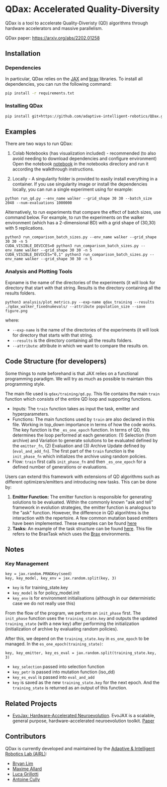 # QDax: Accelerated Quality-Diversity
QDax is a tool to accelerate Quality-Diveristy (QD) algorithms through hardware accelerators and massive parallelism. 

QDax paper: https://arxiv.org/abs/2202.01258 

## Installation

### Dependencies

In particular, QDax relies on the [JAX](https://github.com/google/jax) and [brax](https://github.com/google/brax) libraries. 
To install all dependencies, you can run the following command:
```bash
pip install -r requirements.txt
```

### Installing QDax

```bash
pip install git+https://github.com/adaptive-intelligent-robotics/QDax.git
```

## Examples

There are two ways to run QDax: 
1. Colab Notebooks (has visualization included) - recommended (to also avoid needing to download dependencies and configure environment)
Open the notebook [notebook](https://colab.research.google.com/github/adaptive-intelligent-robotics/QDax/blob/main/notebooks/Run_QDax_Example_Notebook.ipynb) in the notebooks directory and run it according the walkthrough instructions.

2. Locally - A singularity folder is provided to easily install everything in a container. 
If you use singularity image or install the dependencies locally, you can run a single experiment using for example: 

```
python run_qd.py --env_name walker --grid_shape 30 30 --batch_size 2048 --num-evaluations 1000000
```
Alternatively, to run experiments that compare the effect of batch sizes, use command below.
For example, to run the experiments on the walker environment (which has a 2-dimensional BD) with a grid shape of (30,30) with 5 replications. 
```
python3 run_comparison_batch_sizes.py --env_name walker --grid_shape 30 30 -n 5
CUDA_VISIBLE_DEVICES=0 python3 run_comparison_batch_sizes.py --env_name walker --grid_shape 30 30 -n 5
CUDA_VISIBLE_DEVICES="0,1" python3 run_comparison_batch_sizes.py --env_name walker --grid_shape 30 30 -n 5
```

### Analysis and Plotting Tools

Expname is the name of the directories of the experiments (it will look for directory that start with that string. Results is the directory containing all the results folders.

```
python3 analysis/plot_metrics.py --exp-name qdax_training --results ./qdax_walker_fixednumevals/ --attribute population_size --save figure.png
```
where:
- `--exp-name` is the name of the directories of the experiments (it will look for directory that starts with that string.
- `--results` is the directory containing all the results folders.
- `--attribute`: attribute in which we want to compare the results on.


## Code Structure (for developers)
Some things to note beforehand is that JAX relies on a functional programming paradigm. 
We will try as much as possible to maintain this programming style.

The main file used is `qdax/training/qd.py`. 
This file contains the main `train` function which consists of the entire QD loop and supporting functions.
- Inputs: The `train` function takes as input the task, emitter and hyperparameters. 
- Functions: The main functions used by `train` are also declared in this file. 
Working in top_down importance in terms of how the code works. 
The key function is the `_es_one_epoch` function. 
In terms of QD, this determines the loop performed at each generation: 
  (1) Selection (from archive) and Variation to generate solutions to be evaluated defined by the `emitter_fn`,
  (2) Evaluation 
  and (3) Archive Update defined by (`eval_and_add_fn`). 
The first part of the `train` function is the `init_phase_fn` which initializes the archive using random policies.
- Flow: `train` first calls `init_phase_fn` and then `_es_one_epoch` for a defined number of generations or evaluations.

Users can extend this framework with extensions of QD algorithms such as different optimizers/emitters and introducing new tasks. This can be done by:
1. **Emitter Function:** The emitter function is responsible for generating solutions to be evaluated. Within the commonly known "ask and tell" framework in evolution strategies, the emitter function is analogous to the "ask" function. However, the difference in QD algorihtms is the interaction with the repertoire. A few common mutation based emitters have been implemented. These examples can be found [here](https://github.com/adaptive-intelligent-robotics/QDax/tree/main/qdax/training/emitters_simple)
2. **Tasks:** An example of the task structure can be found [here](https://github.com/adaptive-intelligent-robotics/QDax/blob/main/qdax/tasks.py). This file refers to the BraxTask which uses the [Brax](https://github.com/google/brax) environments. 


## Notes
### Key Management
```
key = jax.random.PRNGKey(seed)
key, key_model, key_env = jax.random.split(key, 3)
```
- `key` is for training_state.key
- `key_model` is for policy_model.init
- `key_env` is for environment initialisations (although in our deterministic case we do not really use this)

From the flow of the program, we perform an `init_phase` first. 
The `init_phase` function uses the `training_state.key` and outputs the updated `training_state` (with a new key) after performing the initialization (initialization of archive by evaluating random policies).

After this, we depend on the `training_state.key` in `es_one_epoch` to be managed. 
In the `es_one_epoch(training_state)`:
```
key, key_emitter, key_es_eval = jax.random.split(training_state.key, 3)
```
- `key_selection` passed into selection function
- `key_petr` is passed into mutation function (iso_dd)
- `key_es_eval` is passed into `eval_and_add`
- `key` is saved as the new `training_state.key` for the next epoch.
And the `training_state` is returned as an output of this function.

## Related Projects
- [EvoJax: Hardware-Accelerated Neuroevolution](https://github.com/google/evojax). EvoJAX is a scalable, general purpose, hardware-accelerated neuroevolution toolkit. [Paper](https://arxiv.org/abs/2202.05008)


## Contributors

QDax is currently developed and maintained by the [Adaptive & Intelligent Robotics Lab (AIRL)](https://www.imperial.ac.uk/adaptive-intelligent-robotics/):

- [Bryan Lim](https://limbryan.github.io/)
- [Maxime Allard](https://www.imperial.ac.uk/people/m.allard20)
- [Luca Grillotti](https://scholar.google.com/citations?user=gY9CmssAAAAJ&hl=fr&oi=sra)
- [Antoine Cully](https://www.imperial.ac.uk/people/a.cully)




